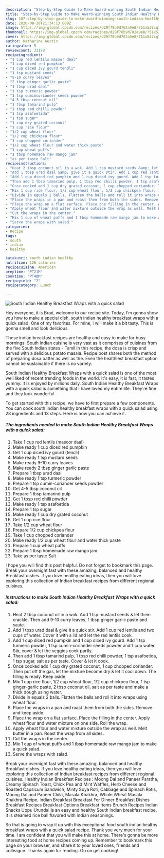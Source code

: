 ```yaml
---
description: "Step-by-Step Guide to Make Award-winning South Indian Healthy Breakfast Wraps with a quick salad"
title: "Step-by-Step Guide to Make Award-winning South Indian Healthy Breakfast Wraps with a quick salad"
slug: 107-step-by-step-guide-to-make-award-winning-south-indian-healthy-breakfast-wraps-with-a-quick-salad
date: 2020-08-28T21:34:13.809Z
image: https://img-global.cpcdn.com/recipes/d29f78b9d702a9e8/751x532cq70/south-indian-healthy-breakfast-wraps-with-a-quick-salad-recipe-main-photo.jpg
thumbnail: https://img-global.cpcdn.com/recipes/d29f78b9d702a9e8/751x532cq70/south-indian-healthy-breakfast-wraps-with-a-quick-salad-recipe-main-photo.jpg
cover: https://img-global.cpcdn.com/recipes/d29f78b9d702a9e8/751x532cq70/south-indian-healthy-breakfast-wraps-with-a-quick-salad-recipe-main-photo.jpg
author: Katharine Austin
ratingvalue: 5
reviewcount: 33178
recipeingredient:
- "1 cup red lentils masoor daal"
- "1 cup diced red pumpkin"
- "1 cup diced ivy gourd tendli"
- "1 tsp mustard seeds"
- "9-10 curry leaves"
- "2 tbsp ginger garlic paste"
- "1 tbsp urad daal"
- "1 tsp turmeric powder"
- "1 tsp cumincoriander seeds powder"
- "4-5 tbsp coconut oil"
- "1 tbsp tamarind pulp"
- "1 tbsp red chilli powder"
- "1 tsp asafoetida"
- "1 tsp sugar"
- "1 cup dry grated coconut"
- "1 cup rice flour"
- "1/2 cup wheat flour"
- "1/2 cup chickpea flour"
- "1 cup chopped coriander"
- "1/2 cup wheat flour and water thick paste"
- "1 cup wheat puffs"
- "1 tbsp homemade raw mango jam"
- "as per taste Salt"
recipeinstructions:
- "Heat 2 tbsp coconut oil in a wok. Add 1 tsp mustard seeds &amp; let them crackle. Then add 9-10 curry leaves, 1 tbsp ginger garlic paste and saute."
- "Add 1 tbsp urad daal &amp; give it a quick stir. Add 1 cup red lentils and two cups of water. Cover it with a lid and let the red lentils cook."
- "Add 1 cup diced red pumpkin and 1 cup diced ivy gourd. Add 1 tsp turmeric powder, 1 tsp cumin-coriander seeds powder and 1 cup water. Stir, cover &amp; let the veggies cook partly."
- "Then add 1 tbsp tamarind pulp, 1 tbsp red chilli powder, 1 tsp asafoetida, 1 tsp sugar, salt as per taste. Cover &amp; let it cook."
- "Once cooked add 1 cup dry grated coconut, 1 cup chopped coriander. Then put off the gas, let the mixture become dry &amp; let it cool down. The filling is ready. Keep aside."
- "Mix 1 cup rice flour, 1/2 cup wheat flour, 1/2 cup chickpea flour, 1 tsp ginger-garlic paste, 2 tbsp coconut oil, salt as per taste and make a thick dough using water."
- "Divide in equals 2 balls. Flatten the balls and roll it into wraps using wheat flour."
- "Place the wraps in a pan and roast them from both the sides. Remove and keep aside."
- "Place the wrap on a flat surface. Place the filling in the center. Apply wheat flour and water mixture on one side. Roll the wrap."
- "Apply wheat flour and water mixture outside the wrap as well. Melt butter in a pan. Roast the wrap from all sides."
- "Cut the wraps in the center."
- "Mix 1 cup of wheat puffs and 1 tbsp homemade raw mango jam to make a quick salad."
- "Serve the wraps with salad."
categories:
- Recipe
tags:
- south
- indian
- healthy

katakunci: south indian healthy 
nutrition: 126 calories
recipecuisine: American
preptime: "PT21M"
cooktime: "PT48M"
recipeyield: "2"
recipecategory: Lunch

---
```



![South Indian Healthy Breakfast Wraps with a quick salad](https://img-global.cpcdn.com/recipes/d29f78b9d702a9e8/751x532cq70/south-indian-healthy-breakfast-wraps-with-a-quick-salad-recipe-main-photo.jpg)

Hey everyone, it is Brad, welcome to our recipe site. Today, I'm gonna show you how to make a special dish, south indian healthy breakfast wraps with a quick salad. One of my favorites. For mine, I will make it a bit tasty. This is gonna smell and look delicious.

These indian breakfast recipes are healthy and easy to make for busy mornings. South Indian cuisine is very vast as it comprises of cuisines from the five South Indian states - Tamil In this recipe, the dosa is crisp and served with a delicious potato masala. Recipe post shares both the method of preparing dosa batter as well as the. Even the healthiest breakfast option cannot be sustainable if there is no variety.

South Indian Healthy Breakfast Wraps with a quick salad is one of the most well liked of recent trending foods in the world. It's easy, it is fast, it tastes yummy. It is enjoyed by millions daily. South Indian Healthy Breakfast Wraps with a quick salad is something that I have loved my entire life. They're fine and they look wonderful.


To get started with this recipe, we have to first prepare a few components. You can cook south indian healthy breakfast wraps with a quick salad using 23 ingredients and 13 steps. Here is how you can achieve it.

<!--inarticleads1-->

##### The ingredients needed to make South Indian Healthy Breakfast Wraps with a quick salad:

1. Take 1 cup red lentils (masoor daal)
1. Make ready 1 cup diced red pumpkin
1. Get 1 cup diced ivy gourd (tendli)
1. Make ready 1 tsp mustard seeds
1. Make ready 9-10 curry leaves
1. Make ready 2 tbsp ginger garlic paste
1. Prepare 1 tbsp urad daal
1. Make ready 1 tsp turmeric powder
1. Prepare 1 tsp cumin-coriander seeds powder
1. Get 4-5 tbsp coconut oil
1. Prepare 1 tbsp tamarind pulp
1. Get 1 tbsp red chilli powder
1. Make ready 1 tsp asafoetida
1. Prepare 1 tsp sugar
1. Make ready 1 cup dry grated coconut
1. Get 1 cup rice flour
1. Take 1/2 cup wheat flour
1. Prepare 1/2 cup chickpea flour
1. Take 1 cup chopped coriander
1. Make ready 1/2 cup wheat flour and water thick paste
1. Prepare 1 cup wheat puffs
1. Prepare 1 tbsp homemade raw mango jam
1. Take as per taste Salt


I hope you will find this post helpful. Do not forget to bookmark this page. Break your overnight fast with these amazing, balanced and healthy Breakfast dishes. If you love healthy eating ideas, then you will love exploring this collection of Indian breakfast recipes from different regional cuisines. 

<!--inarticleads2-->

##### Instructions to make South Indian Healthy Breakfast Wraps with a quick salad:

1. Heat 2 tbsp coconut oil in a wok. Add 1 tsp mustard seeds &amp; let them crackle. Then add 9-10 curry leaves, 1 tbsp ginger garlic paste and saute.
1. Add 1 tbsp urad daal &amp; give it a quick stir. Add 1 cup red lentils and two cups of water. Cover it with a lid and let the red lentils cook.
1. Add 1 cup diced red pumpkin and 1 cup diced ivy gourd. Add 1 tsp turmeric powder, 1 tsp cumin-coriander seeds powder and 1 cup water. Stir, cover &amp; let the veggies cook partly.
1. Then add 1 tbsp tamarind pulp, 1 tbsp red chilli powder, 1 tsp asafoetida, 1 tsp sugar, salt as per taste. Cover &amp; let it cook.
1. Once cooked add 1 cup dry grated coconut, 1 cup chopped coriander. Then put off the gas, let the mixture become dry &amp; let it cool down. The filling is ready. Keep aside.
1. Mix 1 cup rice flour, 1/2 cup wheat flour, 1/2 cup chickpea flour, 1 tsp ginger-garlic paste, 2 tbsp coconut oil, salt as per taste and make a thick dough using water.
1. Divide in equals 2 balls. Flatten the balls and roll it into wraps using wheat flour.
1. Place the wraps in a pan and roast them from both the sides. Remove and keep aside.
1. Place the wrap on a flat surface. Place the filling in the center. Apply wheat flour and water mixture on one side. Roll the wrap.
1. Apply wheat flour and water mixture outside the wrap as well. Melt butter in a pan. Roast the wrap from all sides.
1. Cut the wraps in the center.
1. Mix 1 cup of wheat puffs and 1 tbsp homemade raw mango jam to make a quick salad.
1. Serve the wraps with salad.


Break your overnight fast with these amazing, balanced and healthy Breakfast dishes. If you love healthy eating ideas, then you will love exploring this collection of Indian breakfast recipes from different regional cuisines. Healthy Indian Breakfast Recipes : Moong Dal and Paneer Paratha, Creamy Spinach Toast, Chick Pea and Mint Waffles, Herb Cheese and Roasted Capsicum Sandwich, Minty Soya Roti, Cabbage and Spinach Rotis, Moong Dal and Paneer Chila, Masala Khakhra, Whole Wheat Masala Khakhra Recipe. Indian Breakfast Breakfast For Dinner Breakfast Dishes Breakfast Recipes Breakfast Options Breakfast Items Brunch Recipes Indian Snacks Uppu Urundai is an easy and healthy South Indian breakfast recipe. It is steamed rice ball flavored with Indian seasonings. 

So that is going to wrap it up with this exceptional food south indian healthy breakfast wraps with a quick salad recipe. Thank you very much for your time. I am confident that you will make this at home. There's gonna be more interesting food at home recipes coming up. Remember to bookmark this page on your browser, and share it to your loved ones, friends and colleague. Thanks again for reading. Go on get cooking!

